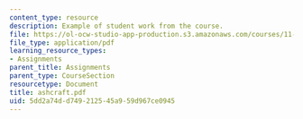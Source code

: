```yaml
---
content_type: resource
description: Example of student work from the course.
file: https://ol-ocw-studio-app-production.s3.amazonaws.com/courses/11-942-use-of-joint-fact-finding-in-science-intensive-policy-disputes-part-ii-spring-2004/5dd2a74dd749212545a959d967ce0945_ashcraft.pdf
file_type: application/pdf
learning_resource_types:
- Assignments
parent_title: Assignments
parent_type: CourseSection
resourcetype: Document
title: ashcraft.pdf
uid: 5dd2a74d-d749-2125-45a9-59d967ce0945
---
```

